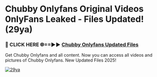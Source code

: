# Chubby Onlyfans Original Videos 0nlyFans Leaked - Files Updated! (29ya)

<h3>🔴 CLICK HERE 🌐==►► <a href="https://tinyurl.com/3hn5wdd3" rel="nofollow">Chubby Onlyfans Updated Files</a></h3>

Get Chubby Onlyfans and all content. Now you can access all videos and pictures of Chubby Onlyfans. New Updated Files 2025!

[![29ya](https://i.imgur.com/4HnBqBT.gif)](https://tinyurl.com/3hn5wdd3)
